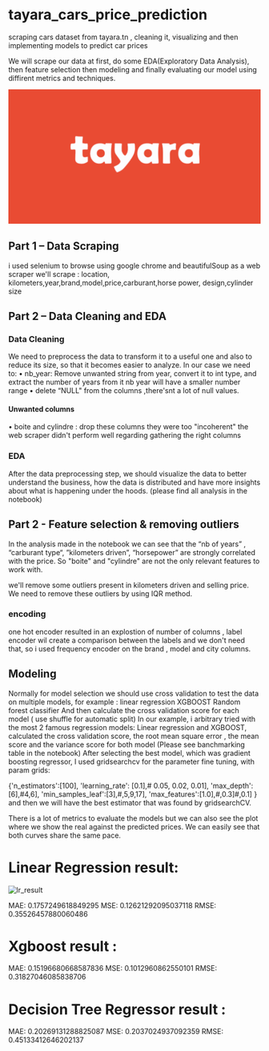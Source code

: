 # tayara_cars_price_prediction
scraping cars dataset from tayara.tn , cleaning it, visualizing and then implementing models to predict car prices


We will scrape our data at first, do some EDA(Exploratory Data Analysis), then feature selection then modeling and finally evaluating our model using diffirent metrics and techniques.

![car price prediction](/tayara_logo.png)

## Part 1 – Data Scraping
i used selenium to browse using google chrome
and beautifulSoup as a web scraper
we'll scrape : location, kilometers,year,brand,model,price,carburant,horse power, design,cylinder size


## Part 2 – Data Cleaning and EDA
### Data Cleaning
We need to preprocess the data to transform it to a useful one and also to reduce its size, so that it
becomes easier to analyze.
In our case we need to:
• nb_year: Remove unwanted string from year, convert it to int type, and extract the number of years from it 
nb year will have a smaller number range
• delete “NULL" from the columns ,there'snt a lot of null values.

#### Unwanted columns
• boite and cylindre : drop these columns they were too "incoherent" the web scraper didn't perform well regarding gathering the right columns
### EDA
After the data preprocessing step, we should visualize the data to better understand the business,
how the data is distributed and have more insights about what is happening under the hoods. (please
find all analysis in the notebook)

## Part 2 - Feature selection & removing outliers

In the analysis made in the notebook we can see that the “nb of years” , “carburant type“,
”kilometers driven”, “horsepower” are strongly correlated with the price. So
"boite" and "cylindre" are not the only relevant features to work with.

we'll remove some outliers present in kilometers driven and selling price. We need to remove these outliers by using IQR method.
 ### encoding
  one hot encoder resulted in an explostion of number of columns , label encoder wil create a comparison between the labels and we don't need that, so i used frequency encoder on the brand , model and city columns.


## Modeling
Normally for model selection we should use cross validation to test the data on multiple models,
for example :
linear regression
XGBOOST
Random forest classifier
And then calculate the cross validation score for each model ( use shuffle for automatic split)
In our example, i arbitrary tried with the most 2 famous regression models: Linear regression and XGBOOST, calculated the cross validation score, the root mean square error , the mean score and the variance score for both model (Please see banchmarking table in the notebook)
After selecting the best model, which was gradient boosting regressor, I used gridsearchcv for the
parameter fine tuning, with param grids:

{'n_estimators':[100],
 'learning_rate': [0.1],# 0.05, 0.02, 0.01],
 'max_depth':[6],#4,6],
 'min_samples_leaf':[3],#,5,9,17],
 'max_features':[1.0],#,0.3]#,0.1] }
and then we will have the best estimator that was found by gridsearchCV.

There is a lot of metrics to evaluate the models but we can also see the plot where we show the real against the predicted prices. We can easily see that both curves share the same pace. 

# Linear Regression result:
![lr_result](/lr.png)

MAE: 0.1757249618849295
MSE: 0.12621292095037118
RMSE: 0.35526457880060486


# Xgboost result :
MAE: 0.15196680668587836
MSE: 0.1012960862550101
RMSE: 0.31827046085838706

# Decision Tree Regressor result :
MAE: 0.20269131288825087
MSE: 0.2037024937092359
RMSE: 0.45133412646202137


